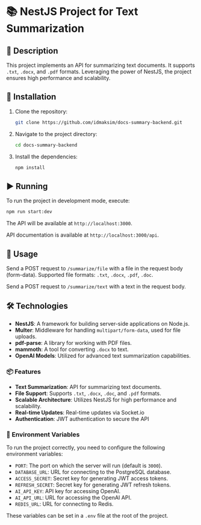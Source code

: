 # 📚 NestJS Project for Text Summarization

## 📝 Description

This project implements an API for summarizing text documents. It supports `.txt`, `.docx`, and `.pdf` formats. Leveraging the power of NestJS, the project ensures high performance and scalability.

## 🚀 Installation

1. Clone the repository:

   ```bash
   git clone https://github.com/idmaksim/docs-summary-backend.git
   ```

2. Navigate to the project directory:

   ```bash
   cd docs-summary-backend
   ```

3. Install the dependencies:

   ```bash
   npm install
   ```

## ▶️ Running

To run the project in development mode, execute:

```bash
npm run start:dev
```

The API will be available at `http://localhost:3000`.

API documentation is available at `http://localhost:3000/api`.

## 📂 Usage

Send a POST request to `/summarize/file` with a file in the request body (form-data). Supported file formats: `.txt`, `.docx`, `.pdf`, `.doc`.

Send a POST request to `/summarize/text` with a text in the request body.

## 🛠️ Technologies

- **NestJS**: A framework for building server-side applications on Node.js.
- **Multer**: Middleware for handling `multipart/form-data`, used for file uploads.
- **pdf-parse**: A library for working with PDF files.
- **mammoth**: A tool for converting `.docx` to text.
- **OpenAI Models**: Utilized for advanced text summarization capabilities.

### 📦 Features

- **Text Summarization**: API for summarizing text documents.
- **File Support**: Supports `.txt`, `.docx`, `.doc`, and `.pdf` formats.
- **Scalable Architecture**: Utilizes NestJS for high performance and scalability.
- **Real-time Updates**: Real-time updates via Socket.io
- **Authentication**: JWT authentication to secure the API

### 🔧 Environment Variables

To run the project correctly, you need to configure the following environment variables:

- `PORT`: The port on which the server will run (default is `3000`).
- `DATABASE_URL`: URL for connecting to the PostgreSQL database.
- `ACCESS_SECRET`: Secret key for generating JWT access tokens.
- `REFRESH_SECRET`: Secret key for generating JWT refresh tokens.
- `AI_API_KEY`: API key for accessing OpenAI.
- `AI_API_URL`: URL for accessing the OpenAI API.
- `REDIS_URL`: URL for connecting to Redis.

These variables can be set in a `.env` file at the root of the project.
